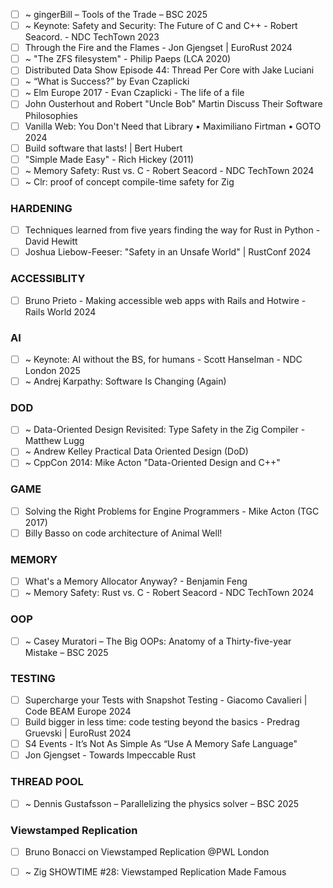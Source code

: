 
- [ ] ~ gingerBill – Tools of the Trade – BSC 2025 
- [ ] ~ Keynote: Safety and Security: The Future of C and C++ - Robert Seacord. - NDC TechTown 2023
- [ ] Through the Fire and the Flames - Jon Gjengset | EuroRust 2024 
- [ ] ~ "The ZFS filesystem" - Philip Paeps (LCA 2020) 
- [ ] Distributed Data Show Episode 44: Thread Per Core with Jake Luciani 
- [ ] ~ “What is Success?” by Evan Czaplicki 
- [ ] ~ Elm Europe 2017 - Evan Czaplicki - The life of a file 
- [ ] John Ousterhout and Robert "Uncle Bob" Martin Discuss Their Software Philosophies 
- [ ] Vanilla Web: You Don't Need that Library • Maximiliano Firtman • GOTO 2024 
- [ ] Build software that lasts! | Bert Hubert 
- [ ] "Simple Made Easy" - Rich Hickey (2011) 
- [ ] ~ Memory Safety: Rust vs. C - Robert Seacord - NDC TechTown 2024 
- [ ] ~ Clr: proof of concept compile-time safety for Zig 

### HARDENING
- [ ] Techniques learned from five years finding the way for Rust in Python - David Hewitt 
- [ ] Joshua Liebow-Feeser: "Safety in an Unsafe World" | RustConf 2024 

### ACCESSIBLITY
- [ ] Bruno Prieto - Making accessible web apps with Rails and Hotwire - Rails World 2024 

### AI
- [ ] ~ Keynote: AI without the BS, for humans - Scott Hanselman - NDC London 2025 
- [ ] ~ Andrej Karpathy: Software Is Changing (Again) 

### DOD
- [ ] ~ Data-Oriented Design Revisited: Type Safety in the Zig Compiler - Matthew Lugg 
- [ ] ~ Andrew Kelley Practical Data Oriented Design (DoD)
- [ ] ~ CppCon 2014: Mike Acton "Data-Oriented Design and C++" 

### GAME 
- [ ] Solving the Right Problems for Engine Programmers - Mike Acton‌ (TGC 2017)
- [ ] Billy Basso on code architecture of Animal Well! 

### MEMORY
- [ ] What's a Memory Allocator Anyway? - Benjamin Feng
- [ ] ~ Memory Safety: Rust vs. C - Robert Seacord - NDC TechTown 2024 

### OOP
- [ ] ~ Casey Muratori – The Big OOPs: Anatomy of a Thirty-five-year Mistake – BSC 2025 

### TESTING
- [ ] Supercharge your Tests with Snapshot Testing - Giacomo Cavalieri | Code BEAM Europe 2024 
- [ ] Build bigger in less time: code testing beyond the basics - Predrag Gruevski | EuroRust 2024 
- [ ] S4 Events - It’s Not As Simple As “Use A Memory Safe Language" 
- [ ] Jon Gjengset - Towards Impeccable Rust 

### THREAD POOL
- [ ] ~ Dennis Gustafsson – Parallelizing the physics solver – BSC 2025 

### Viewstamped Replication
- [ ] Bruno Bonacci on Viewstamped Replication @PWL London 
- [ ] ~ Zig SHOWTIME #28: Viewstamped Replication Made Famous 


